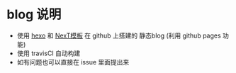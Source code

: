 # blog 说明
- 使用 [hexo](https://github.com/hexojs/hexo) 和 [NexT模板](https://github.com/iissnan/hexo-theme-next) 在 github 上搭建的 静态blog (利用 github pages 功能)
- 使用 travisCI 自动构建
- 如有问题也可以直接在 issue 里面提出来

